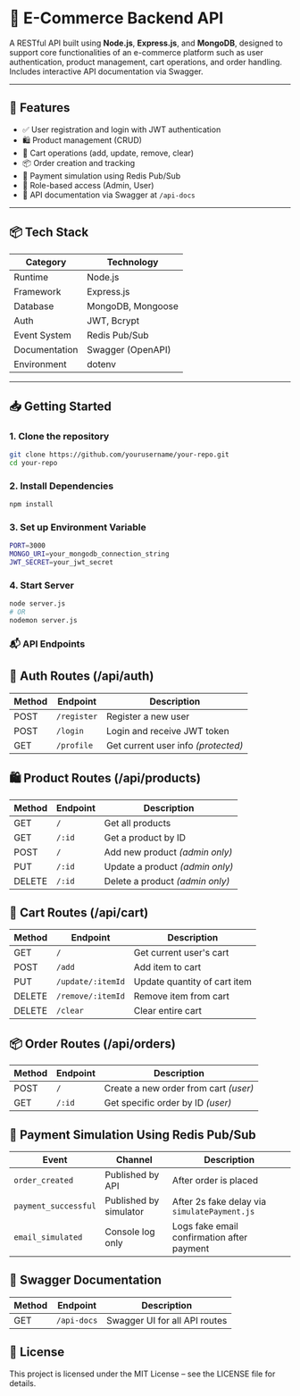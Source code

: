 # 🛒 E-Commerce Backend API

A RESTful API built using **Node.js**, **Express.js**, and **MongoDB**, designed to support core functionalities of an e-commerce platform such as user authentication, product management, cart operations, and order handling. Includes interactive API documentation via Swagger.

---

## 🚀 Features

- ✅ User registration and login with JWT authentication  
- 🛍️ Product management (CRUD)  
- 🛒 Cart operations (add, update, remove, clear)  
- 📦 Order creation and tracking  
- 🔄 Payment simulation using Redis Pub/Sub  
- 🔐 Role-based access (Admin, User)  
- 📑 API documentation via Swagger at `/api-docs`

---

## 📦 Tech Stack

| Category        | Technology              |
|-----------------|-------------------------|
| Runtime         | Node.js                 |
| Framework       | Express.js              |
| Database        | MongoDB, Mongoose       |
| Auth            | JWT, Bcrypt             |
| Event System    | Redis Pub/Sub           |
| Documentation   | Swagger (OpenAPI)       |
| Environment     | dotenv                  |

---

## 📥 Getting Started

### 1. Clone the repository

```bash
git clone https://github.com/yourusername/your-repo.git
cd your-repo
```

### 2. Install Dependencies
```bash 
npm install 
```

### 3. Set up Environment Variable
```bash 
PORT=3000
MONGO_URI=your_mongodb_connection_string
JWT_SECRET=your_jwt_secret

```
### 4. Start Server
```bash 
node server.js
# OR
nodemon server.js

```

### 📬 API Endpoints
## 🔐 Auth Routes (/api/auth)

| Method | Endpoint    | Description                         |
| ------ | ----------- | ----------------------------------- |
| POST   | `/register` | Register a new user                 |
| POST   | `/login`    | Login and receive JWT token         |
| GET    | `/profile`  | Get current user info *(protected)* |

## 🛍️ Product Routes (/api/products)

| Method | Endpoint | Description                     |
| ------ | -------- | ------------------------------- |
| GET    | `/`      | Get all products                |
| GET    | `/:id`   | Get a product by ID             |
| POST   | `/`      | Add new product *(admin only)*  |
| PUT    | `/:id`   | Update a product *(admin only)* |
| DELETE | `/:id`   | Delete a product *(admin only)* |

## 🛒 Cart Routes (/api/cart)

| Method | Endpoint          | Description                  |
| ------ | ----------------- | ---------------------------- |
| GET    | `/`               | Get current user's cart      |
| POST   | `/add`            | Add item to cart             |
| PUT    | `/update/:itemId` | Update quantity of cart item |
| DELETE | `/remove/:itemId` | Remove item from cart        |
| DELETE | `/clear`          | Clear entire cart            |

## 📦 Order Routes (/api/orders)

| Method | Endpoint | Description                           |
| ------ | -------- | ------------------------------------- |
| POST   | `/`      | Create a new order from cart *(user)* |
| GET    | `/:id`   | Get specific order by ID *(user)*     |

## 🔄 Payment Simulation Using Redis Pub/Sub

| Event                | Channel                | Description                                  |
| -------------------- | ---------------------- | -------------------------------------------- |
| `order_created`      | Published by API       | After order is placed                        |
| `payment_successful` | Published by simulator | After 2s fake delay via `simulatePayment.js` |
| `email_simulated`    | Console log only       | Logs fake email confirmation after payment   |

## 📑 Swagger Documentation

| Method | Endpoint    | Description                   |
| ------ | ----------- | ----------------------------- |
| GET    | `/api-docs` | Swagger UI for all API routes |

## 📄 License
This project is licensed under the MIT License – see the LICENSE file for details.